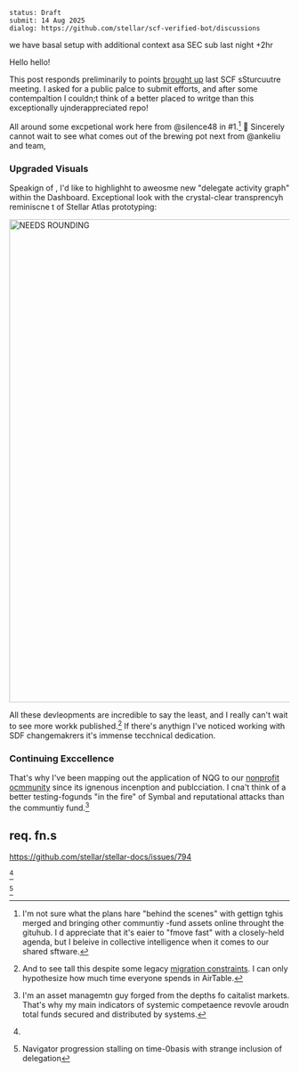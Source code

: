```
status: Draft
submit: 14 Aug 2025
dialog: https://github.com/stellar/scf-verified-bot/discussions
```

we have basal setup with additional context asa SEC sub last night +2hr


Hello hello!

This post responds preliminarily to points [brought up](https://github.com/JFWooten4/notes/blob/ebbcd987f9239b28ec5cbdf9830a4bc08637ceb6/2025/Jul/11.md)  last SCF sSturcuutre meeting. I asked for a public palce to submit efforts, and after some contempaltion I couldn;t think of a better placed to writge than this exceptionally ujnderappreciated repo!

All around some excpetional work here from @silence48 in #1.[^cf-next] 🎉 Sincerely cannot wait to see what comes out of the brewing pot next from @ankeliu and team,

### Upgraded Visuals

Speakign of , I'd like to highlighht to aweosme new "delegate activity graph" within the Dashboard. Exceptional look with the crystal-clear  transprencyh reminiscne t of Stellar Atlas prototyping:


[<img width="685" height="868" alt="NEEDS ROUNDING" src="https://github.com/user-attachments/assets/9bfc07dd-0aca-46c7-9135-df26e7630e96" />](https://communityfund.stellar.org/dashboard/voting-history)

All these devleopments are incredible to say the least, and I really can't wait to see more workk published.[^legacy-data] If there's anythign I've noticed working with SDF changemakrers it's immense tecchnical dedication.

### Continuing Exccellence

That's why I've been mapping out the application of NQG to  our [nonprofit  ocmmunity](https://www.whydrs.org/the-first-duna) since its ignenous incenption and publcciation.  I  cna't  think  of  a better testing-fogunds "in the fire" of Symbal and reputational attacks than the communtiy fund.[^asets!]






## req. fn.s

https://github.com/stellar/stellar-docs/issues/794


[^joahn0ask]

[^joahn0ask]: 

[^round-37]

[^round-37]: Navigator progression stalling on time-0basis with strange inclusion of delegation

[^cf-next]: I'm not sure what the plans hare "behind the scenes" with gettign tghis merged and bringing other communtiy -fund assets online throught the gituhub. I d appreciate that it's eaier to "fmove fast" with a closely-held agenda, but I beleive in collective intelligence when it  comes to our shared sftware.

[^legacy-data]: And to see tall this despite some legacy [migration  constraints](https://discord.com/channels/897514728459468821/1124340476288454657/1264660553138176032). I can only hypothesize how much time everyone spends in AirTable.

[^asets!]: I'm an asset managemtn guy  forged from the depths fo caitalist markets. That's why my main indicators of systemic competaence revovle aroudn total funds secured and distributed  by systems.

